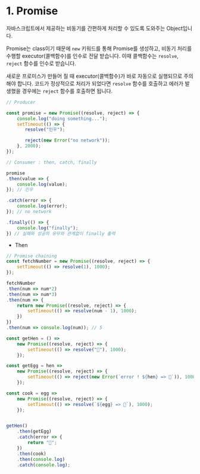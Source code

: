# 1. Promise

자바스크립트에서 제공하는 비동기를 간편하게 처리할 수 있도록 도와주는 Object입니다.

Promise는 class이기 때문에 `new` 키워드를 통해 Promise를 생성하고, 비동기 처리를 수행할 executor(콜백함수)를 인수로 전달 받습니다. 이때 콜백함수는 `resolve`, `reject` 함수를 인수로 받습니다.

새로운 프로미스가 만들어 질 때 executor(콜백함수)가 바로 자동으로 실행되므로 주의해야 합니다.
코드가 정상적으로 처리가 되었다면 `resolve` 함수를 호출하고 에러가 발생했을 경우에는 `reject` 함수를 호출하면 됩니다.

```js
// Producer

const promise = new Promise((resolve, reject) => {
    console.log("doing something...");
    setTimeout(() => {
       resolve("인우");

       reject(new Error("no network"));
    }, 2000);
});

// Consumer : then, catch, finally

promise
.then(value => {
    console.log(value);
}); // 인우

.catch(error => {
    console.log(error);
}); // no network

.finally(() => {
    console.log("finally");
}) // 실패와 성공의 유무와 관계없이 finally 출력
```

- Then


```js
// Promise chaining
const fetchNumber = new Promise((resolve, reject) => {
    setTimeout(() => resolve(1), 1000);
});

fetchNumber
.then(num => num*2)
.then(num => num*3)
.then(num => {
    return new Promise((resolve, reject) => {
        setTimeout(() => resolve(num - 1), 1000);
    })
})
.then(num => console.log(num)); // 5
```

```js
const getHen = () =>
    new Promise((resolve, reject) => {
        setTimeout(() => resolve("🐔"), 1000);
    });

const getEgg = hen =>
    new Promise((resolve, reject) => {
        setTimeout(() => reject(new Error(`error ! ${hen} => 🥚`)), 1000);
    });

const cook = egg =>
    new Promise((resolve, reject) => {
        setTimeout(() => resolve(`${egg} => 🍳`), 1000);
    });


getHen()
    .then(getEgg)
    .catch(error => {
        return "🍞";
    })
    .then(cook)
    .then(console.log)
    .catch(console.log);
```